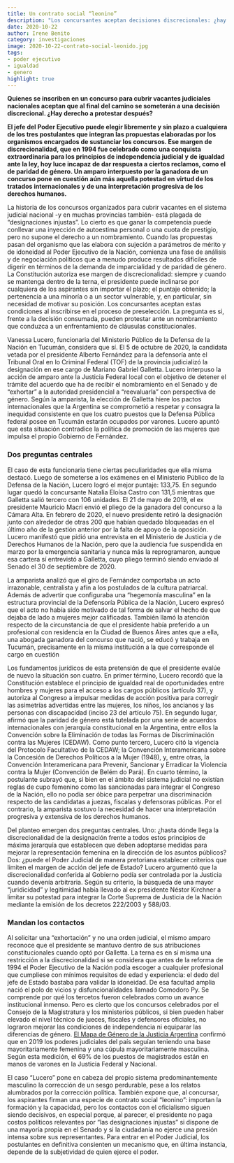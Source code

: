 ```yaml
---
title: Un contrato social “leonino”
description: "Los concursantes aceptan decisiones discrecionales: ¿hay derecho a protestar?"
date: 2020-10-22
author: Irene Benito
category: investigaciones
image: 2020-10-22-contrato-social-leonido.jpg
tags: 
- poder ejecutivo
- igualdad
- genero
highlight: true
---
```


**Quienes se inscriben en un concurso para cubrir vacantes judiciales nacionales aceptan que al final del camino se someterán a una decisión discrecional. ¿Hay derecho a protestar después?**

**El jefe del Poder Ejecutivo puede elegir libremente y sin plazo a cualquiera de los tres postulantes que integran las propuestas elaboradas por los organismos encargados de sustanciar los concursos. Ese margen de discrecionalidad, que en 1994 fue celebrado como una conquista extraordinaria para los principios de independencia judicial y de igualdad ante la ley, hoy luce incapaz de dar respuesta a ciertos reclamos, como el de paridad de género. Un amparo interpuesto por la ganadora de un concurso pone en cuestión aún más aquella potestad en virtud de los tratados internacionales y de una interpretación progresiva de los derechos humanos.**

La historia de los concursos organizados para cubrir vacantes en el sistema judicial nacional -y en muchas provincias también- está plagada de “designaciones injustas”. Lo cierto es que ganar la competencia puede conllevar una inyección de autoestima personal o una cuota de prestigio, pero no supone el derecho a un nombramiento. Cuando las propuestas pasan del organismo que las elabora con sujeción a parámetros de mérito y de idoneidad al Poder Ejecutivo de la Nación, comienza una fase de análisis y de negociación políticos que a menudo produce resultados difíciles de digerir en términos de la demanda de imparcialidad y de paridad de género. La Constitución autoriza ese margen de discrecionalidad: siempre y cuando se mantenga dentro de la terna, el presidente puede inclinarse por cualquiera de los aspirantes sin importar el plazo; el puntaje obtenido; la pertenencia a una minoría o a un sector vulnerable, y, en particular, sin necesidad de motivar su posición. Los concursantes aceptan estas condiciones al inscribirse en el proceso de preselección. La pregunta es si, frente a la decisión consumada, pueden protestar ante un nombramiento que conduzca a un enfrentamiento de cláusulas constitucionales.

Vanessa Lucero, funcionaria del Ministerio Público de la Defensa de la Nación en Tucumán, considera que sí. El 5 de octubre de 2020, la candidata vetada por el presidente Alberto Fernández para la defensoría ante el Tribunal Oral en lo Criminal Federal (TOF) de la provincia judicializó la designación en ese cargo de Mariano Gabriel Galletta. Lucero interpuso la acción de amparo ante la Justicia Federal local con el objetivo de detener el trámite del acuerdo que ha de recibir el nombramiento en el Senado y de “exhortar” a la autoridad presidencial a “reevaluarla” con perspectiva de género. Según la amparista, la elección de Galletta hiere los pactos internacionales que la Argentina se comprometió a respetar y consagra la inequidad consistente en que los cuatro puestos que la Defensa Pública federal posee en Tucumán estarán ocupados por varones. Lucero apuntó que esta situación contradice la política de promoción de las mujeres que impulsa el propio Gobierno de Fernández.

### Dos preguntas centrales

El caso de esta funcionaria tiene ciertas peculiaridades que ella misma destacó. Luego de someterse a los exámenes en el Ministerio Público de la Defensa de la Nación, Lucero logró el mejor puntaje: 133,75. En segundo lugar quedó la concursante Natalia Eloísa Castro con 131,5 mientras que Galletta salió tercero con 106 unidades. El 21 de mayo de 2019, el ex presidente Mauricio Macri envió el pliego de la ganadora del concurso a la Cámara Alta. En febrero de 2020, el nuevo presidente retiró la designación junto con alrededor de otras 200 que habían quedado bloqueadas en el último año de la gestión anterior por la falta de apoyo de la oposición. Lucero manifestó que pidió una entrevista en el Ministerio de Justicia y de Derechos Humanos de la Nación, pero que la audiencia fue suspendida en marzo por la emergencia sanitaria y nunca más la reprogramaron, aunque esa cartera sí entrevistó a Galletta, cuyo pliego terminó siendo enviado al Senado el 30 de septiembre de 2020.

La amparista analizó que el giro de Fernández comportaba un acto irrazonable, centralista y afín a los postulados de la cultura patriarcal. Además de advertir que configuraba una “hegemonía masculina” en la estructura provincial de la Defensoría Pública de la Nación, Lucero expresó que el acto no había sido motivado de tal forma de salvar el hecho de que dejaba de lado a mujeres mejor calificadas. También llamó la atención respecto de la circunstancia de que el presidente había preferido a un profesional con residencia en la Ciudad de Buenos Aires antes que a ella, una abogada ganadora del concurso que nació, se educó y trabaja en Tucumán, precisamente en la misma institución a la que corresponde el cargo en cuestión

Los fundamentos jurídicos de esta pretensión de que el presidente evalúe de nuevo la situación son cuatro. En primer término, Lucero recordó que la Constitución establece el principio de igualdad real de oportunidades entre hombres y mujeres para el acceso a los cargos públicos (artículo 37), y autoriza al Congreso a impulsar medidas de acción positiva para corregir las asimetrías advertidas entre las mujeres, los niños, los ancianos y las personas con discapacidad (inciso 23 del artículo 75). En segundo lugar, afirmó que la paridad de género está tutelada por una serie de acuerdos internacionales con jerarquía constitucional en la Argentina, entre ellos la Convención sobre la Eliminación de todas las Formas de Discriminación contra las Mujeres (CEDAW). Como punto tercero, Lucero citó la vigencia del Protocolo Facultativo de la CEDAW; la Convención Interamericana sobre la Concesión de Derechos Políticos a la Mujer (1948), y, entre otras, la Convención Interamericana para Prevenir, Sancionar y Erradicar la Violencia contra la Mujer (Convención de Belém do Pará). En cuarto término, la postulante subrayó que, si bien en el ámbito del sistema judicial no existían reglas de cupo femenino como las sancionadas para integrar el Congreso de la Nación, ello no podía ser óbice para perpetrar una discriminación respecto de las candidatas a juezas, fiscalas y defensoras públicas. Por el contrario, la amparista sostuvo la necesidad de hacer una interpretación progresiva y extensiva de los derechos humanos.

Del planteo emergen dos preguntas centrales. Uno: ¿hasta dónde llega la discrecionalidad de la designación frente a todos estos principios de máxima jerarquía que establecen que deben adoptarse medidas para mejorar la representación femenina en la dirección de los asuntos públicos? Dos: ¿puede el Poder Judicial de manera pretoriana establecer criterios que limiten el margen de acción del jefe de Estado? Lucero argumentó que la discrecionalidad conferida al Gobierno podía ser controlada por la Justicia cuando devenía arbitraria. Según su criterio, la búsqueda de una mayor “juridicidad” y legitimidad había llevado al ex presidente Néstor Kirchner a limitar su potestad para integrar la Corte Suprema de Justicia de la Nación mediante la emisión de los decretos 222/2003 y 588/03.

### Mandan los contactos

Al solicitar una “exhortación” y no una orden judicial, el mismo amparo reconoce que el presidente se mantuvo dentro de sus atribuciones constitucionales cuando optó por Galletta. La terna es en sí misma una restricción a la discrecionalidad si se considera que antes de la reforma de 1994 el Poder Ejecutivo de la Nación podía escoger a cualquier profesional que cumpliese con mínimos requisitos de edad y experiencia: el dedo del jefe de Estado bastaba para validar la idoneidad. De esa facultad amplia nació el polo de vicios y disfuncionalidades llamado Comodoro Py. Se comprende por qué los tercetos fueron celebrados como un avance institucional inmenso. Pero es cierto que los concursos celebrados por el Consejo de la Magistratura y los ministerios públicos, si bien pueden haber elevado el nivel técnico de jueces, fiscales y defensores oficiales, no lograron mejorar las condiciones de independencia ni equiparar las diferencias de género. [El Mapa de Género de la Justicia Argentina](https://www.cij.gov.ar/nota-36835-La-Corte-Suprema-public--la-actualizaci-n-del-Mapa-de-G-nero-de-la-Justicia-Argentina.html) confirmó que en 2019 los poderes judiciales del país seguían teniendo una base mayoritariamente femenina y una cúpula mayoritariamente masculina. Según esta medición, el 69% de los puestos de magistrados están en manos de varones en la Justicia Federal y Nacional.

El caso “Lucero” pone en cabeza del propio sistema predominantemente masculino la corrección de un sesgo perdurable, pese a los relatos alumbrados por la corrección política. También expone que, al concursar, los aspirantes firman una especie de contrato social “leonino”: importan la formación y la capacidad, pero los contactos con el oficialismo siguen siendo decisivos, en especial porque, al parecer, el presidente no paga costos políticos relevantes por “las designaciones injustas” si dispone de una mayoría propia en el Senado y si la ciudadanía no ejerce una presión intensa sobre sus representantes. Para entrar en el Poder Judicial, los postulantes en definitiva consienten un mecanismo que, en última instancia, depende de la subjetividad de quien ejerce el poder.
